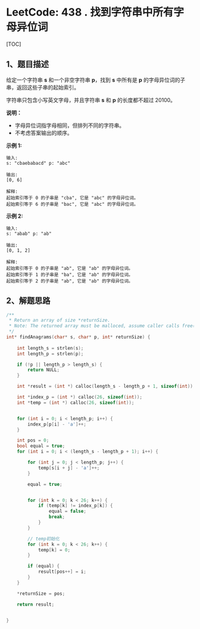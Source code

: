 # LeetCode: 438 . 找到字符串中所有字母异位词

[TOC]



## 1、题目描述



给定一个字符串 **s** 和一个非空字符串 **p**，找到 **s** 中所有是 **p** 的字母异位词的子串，返回这些子串的起始索引。

字符串只包含小写英文字母，并且字符串 **s** 和 **p** 的长度都不超过 20100。

**说明：**

- 字母异位词指字母相同，但排列不同的字符串。
- 不考虑答案输出的顺序。

**示例 1:**

```
输入:
s: "cbaebabacd" p: "abc"

输出:
[0, 6]

解释:
起始索引等于 0 的子串是 "cba", 它是 "abc" 的字母异位词。
起始索引等于 6 的子串是 "bac", 它是 "abc" 的字母异位词。
```

 **示例 2:**

```
输入:
s: "abab" p: "ab"

输出:
[0, 1, 2]

解释:
起始索引等于 0 的子串是 "ab", 它是 "ab" 的字母异位词。
起始索引等于 1 的子串是 "ba", 它是 "ab" 的字母异位词。
起始索引等于 2 的子串是 "ab", 它是 "ab" 的字母异位词。
```





## 2、解题思路



```c
/**
 * Return an array of size *returnSize.
 * Note: The returned array must be malloced, assume caller calls free().
 */
int* findAnagrams(char* s, char* p, int* returnSize) {
    
    int length_s = strlen(s);
    int length_p = strlen(p);

    if (!p || length_p > length_s) {
        return NULL;
    }

    int *result = (int *) calloc(length_s - length_p + 1, sizeof(int));

    int *index_p = (int *) calloc(26, sizeof(int));
    int *temp = (int *) calloc(26, sizeof(int));


    for (int i = 0; i < length_p; i++) {
        index_p[p[i] - 'a']++;
    }

    int pos = 0;
    bool equal = true;
    for (int i = 0; i < (length_s - length_p + 1); i++) {

        for (int j = 0; j < length_p; j++) {
            temp[s[i + j] - 'a']++;
        }

        equal = true;


        for (int k = 0; k < 26; k++) {
            if (temp[k] != index_p[k]) {
                equal = false;
                break;
            }
        }

        // temp初始化
        for (int k = 0; k < 26; k++) {
            temp[k] = 0;
        }

        if (equal) {
            result[pos++] = i;
        }
    }

    *returnSize = pos;

    return result;
    

}
```

